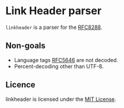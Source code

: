 # Link Header parser

`linkheader` is a parser for the [RFC8288](https://tools.ietf.org/html/rfc8288).


## Non-goals

* Language tags [RFC5646](https://tools.ietf.org/html/rfc5646) are not decoded.
* Percent-decoding other than UTF-8.


## Licence

linkheader is licensed under the [MIT License](./LICENSE).

